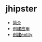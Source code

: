 # jhipster

* [简介](./content/introduce.md)
* [创建应用](./content/create_app.md)
* [创建entity](./content/create_entity.md)
